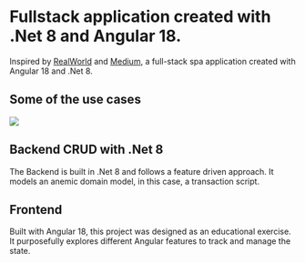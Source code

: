 # Fullstack application created with .Net 8 and Angular 18.

Inspired by [RealWorld](https://github.com/gothinkster/realworld) and [Medium](https://medium.com), a full-stack spa application created with Angular 18 and .Net 8.

## Some of the use cases 
![](https://github.com/KrystianKal/BlogAngular/blob/master/general_functionality.gif)

## Backend CRUD with .Net 8

The Backend is built in .Net 8 and follows a feature driven approach. It models an anemic domain model, in this case, a transaction script.

## Frontend

Built with Angular 18, this project was designed as an educational exercise. It purposefully explores different Angular features to track and manage the state.
